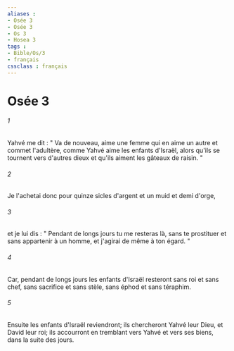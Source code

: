 ```yaml
---
aliases : 
- Osée 3
- Osée 3
- Os 3
- Hosea 3
tags : 
- Bible/Os/3
- français
cssclass : français
---
```


# Osée 3

###### 1
Yahvé me dit : " Va de nouveau, aime une femme qui en aime un autre et commet l'adultère, comme Yahvé aime les enfants d'Israël, alors qu'ils se tournent vers d'autres dieux et qu'ils aiment les gâteaux de raisin. " 
###### 2
Je l'achetai donc pour quinze sicles d'argent et un muid et demi d'orge, 
###### 3
et je lui dis : " Pendant de longs jours tu me resteras là, sans te prostituer et sans appartenir à un homme, et j'agirai de même à ton égard. " 
###### 4
Car, pendant de longs jours les enfants d'Israël resteront sans roi et sans chef, sans sacrifice et sans stèle, sans éphod et sans téraphim. 
###### 5
Ensuite les enfants d'Israël reviendront; ils chercheront Yahvé leur Dieu, et David leur roi; ils accourront en tremblant vers Yahvé et vers ses biens, dans la suite des jours. 
